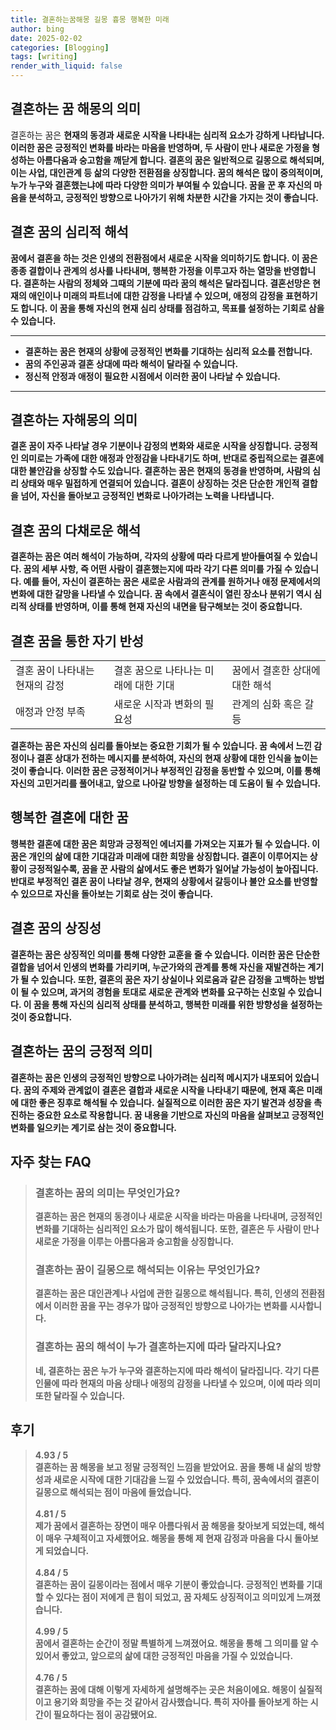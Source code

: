 ```yaml
---
title: 결혼하는꿈해몽 길몽 흉몽 행복한 미래
author: bing
date: 2025-02-02
categories: [Blogging]
tags: [writing]
render_with_liquid: false
---
```



<h2 id='결혼하는 꿈 해몽의 의미'>결혼하는 꿈 해몽의 의미</h2>

<p>결혼하는 꿈은 <b>현재의 동경과 새로운 시작을 나타내는 심리적 요소가 강하게 나타납니다. 이러한 꿈은 긍정적인 변화를 바라는 마음을 반영하며, 두 사람이 만나 새로운 가정을 형성하는 아름다움과 숭고함을 깨닫게 합니다. 결혼의 꿈은 일반적으로 길몽으로 해석되며, 이는 사업, 대인관계 등 삶의 다양한 전환점을 상징합니다. 꿈의 해석은 많이 중의적이며, 누가 누구와 결혼했는냐에 따라 다양한 의미가 부여될 수 있습니다. 꿈을 꾼 후 자신의 마음을 분석하고, 긍정적인 방향으로 나아가기 위해 차분한 시간을 가지는 것이 좋습니다.</p>

<h2 id='결혼 꿈의 심리적 해석'>결혼 꿈의 심리적 해석</h2>

<p>꿈에서 결혼을 하는 것은 <b>인생의 전환점에서 새로운 시작을 의미하기도 합니다. 이 꿈은 종종 결합이나 관계의 성사를 나타내며, 행복한 가정을 이루고자 하는 열망을 반영합니다. 결혼하는 사람의 정체와 그때의 기분에 따라 꿈의 해석은 달라집니다. 결혼선망은 현재의 애인이나 미래의 파트너에 대한 감정을 나타낼 수 있으며, 애정의 감정을 표현하기도 합니다. 이 꿈을 통해 자신의 현재 심리 상태를 점검하고, 목표를 설정하는 기회로 삼을 수 있습니다.</p>

<hr />

<ul>
    <li>결혼하는 꿈은 현재의 상황에 긍정적인 변화를 기대하는 심리적 요소를 전합니다.</li>
    <li>꿈의 주인공과 결혼 상대에 따라 해석이 달라질 수 있습니다.</li>
    <li>정신적 안정과 애정이 필요한 시점에서 이러한 꿈이 나타날 수 있습니다.</li>
</ul>

<hr />

<h2 id='결혼하는 자해몽의 의미'>결혼하는 자해몽의 의미</h2>

<p>결혼 꿈이 자주 나타날 경우 <b>기분이나 감정의 변화와 새로운 시작을 상징합니다. 긍정적인 의미로는 가족에 대한 애정과 안정감을 나타내기도 하며, 반대로 중립적으로는 결혼에 대한 불안감을 상징할 수도 있습니다. 결혼하는 꿈은 현재의 동경을 반영하며, 사람의 심리 상태와 매우 밀접하게 연결되어 있습니다. 결혼이 상징하는 것은 단순한 개인적 결합을 넘어, 자신을 돌아보고 긍정적인 변화로 나아가려는 노력을 나타냅니다.</p>

<h2 id='결혼 꿈의 다채로운 해석'>결혼 꿈의 다채로운 해석</h2>

<p>결혼하는 꿈은 <b>여러 해석이 가능하며, 각자의 상황에 따라 다르게 받아들여질 수 있습니다. 꿈의 세부 사항, 즉 어떤 사람이 결혼했는지에 따라 각기 다른 의미를 가질 수 있습니다. 예를 들어, 자신이 결혼하는 꿈은 새로운 사람과의 관계를 원하거나 애정 문제에서의 변화에 대한 갈망을 나타낼 수 있습니다. 꿈 속에서 결혼식이 열린 장소나 분위기 역시 심리적 상태를 반영하며, 이를 통해 현재 자신의 내면을 탐구해보는 것이 중요합니다.</p>

<h2 id='결혼 꿈을 통한 자기 반성'>결혼 꿈을 통한 자기 반성</h2>

<table>
    <tr>
        <td>결혼 꿈이 나타내는 현재의 감정</td>
        <td>결혼 꿈으로 나타나는 미래에 대한 기대</td>
        <td>꿈에서 결혼한 상대에 대한 해석</td>
    </tr>
    <tr>
        <td>애정과 안정 부족</td>
        <td>새로운 시작과 변화의 필요성</td>
        <td>관계의 심화 혹은 갈등</td>
    </tr>
</table>

<p>결혼하는 꿈은 <b>자신의 심리를 돌아보는 중요한 기회가 될 수 있습니다. 꿈 속에서 느낀 감정이나 결혼 상대가 전하는 메시지를 분석하여, 자신의 현재 상황에 대한 인식을 높이는 것이 좋습니다. 이러한 꿈은 긍정적이거나 부정적인 감정을 동반할 수 있으며, 이를 통해 자신의 고민거리를 풀어내고, 앞으로 나아갈 방향을 설정하는 데 도움이 될 수 있습니다.</p>

<h2 id='행복한 결혼에 대한 꿈'>행복한 결혼에 대한 꿈</h2>

<p>행복한 결혼에 대한 꿈은 <b>희망과 긍정적인 에너지를 가져오는 지표가 될 수 있습니다. 이 꿈은 개인의 삶에 대한 기대감과 미래에 대한 희망을 상징합니다. 결혼이 이루어지는 상황이 긍정적일수록, 꿈을 꾼 사람의 삶에서도 좋은 변화가 일어날 가능성이 높아집니다. 반대로 부정적인 결혼 꿈이 나타날 경우, 현재의 상황에서 갈등이나 불안 요소를 반영할 수 있으므로 자신을 돌아보는 기회로 삼는 것이 좋습니다.</p>

<h2 id='결혼 꿈의 상징성'>결혼 꿈의 상징성</h2>

<p>결혼하는 꿈은 <b>상징적인 의미를 통해 다양한 교훈을 줄 수 있습니다. 이러한 꿈은 단순한 결합을 넘어서 인생의 변화를 가리키며, 누군가와의 관계를 통해 자신을 재발견하는 계기가 될 수 있습니다. 또한, 결혼의 꿈은 자기 상실이나 외로움과 같은 감정을 고백하는 방법이 될 수 있으며, 과거의 경험을 토대로 새로운 관계와 변화를 요구하는 신호일 수 있습니다. 이 꿈을 통해 자신의 심리적 상태를 분석하고, 행복한 미래를 위한 방향성을 설정하는 것이 중요합니다.</p>

<h2 id='결혼하는 꿈의 긍정적 의미'>결혼하는 꿈의 긍정적 의미</h2>

<p>결혼하는 꿈은 <b>인생의 긍정적인 방향으로 나아가려는 심리적 메시지가 내포되어 있습니다. 꿈의 주제와 관계없이 결혼은 결합과 새로운 시작을 나타내기 때문에, 현재 혹은 미래에 대한 좋은 징후로 해석될 수 있습니다. 실질적으로 이러한 꿈은 자기 발견과 성장을 촉진하는 중요한 요소로 작용합니다. 꿈 내용을 기반으로 자신의 마음을 살펴보고 긍정적인 변화를 일으키는 계기로 삼는 것이 중요합니다.</p>


<h2 id='자주_찾는_FAQ'>자주 찾는 FAQ</h2>
<div itemscope="" itemtype="https://schema.org/FAQPage"> 
<blockquote> 
<div itemscope="" itemprop="mainEntity" itemtype="https://schema.org/Question"> 
<h3 itemprop="name">결혼하는 꿈의 의미는 무엇인가요?</h3> 
<div itemscope="" itemprop="acceptedAnswer" itemtype="https://schema.org/Answer"> 
<span itemprop="text"> 
<p>결혼하는 꿈은 현재의 동경이나 새로운 시작을 바라는 마음을 나타내며, 긍정적인 변화를 기대하는 심리적인 요소가 많이 해석됩니다. 또한, 결혼은 두 사람이 만나 새로운 가정을 이루는 아름다움과 숭고함을 상징합니다.</p> 
</span> 
</div> 
</div> 

<div itemscope="" itemprop="mainEntity" itemtype="https://schema.org/Question"> 
<h3 itemprop="name">결혼하는 꿈이 길몽으로 해석되는 이유는 무엇인가요?</h3> 
<div itemscope="" itemprop="acceptedAnswer" itemtype="https://schema.org/Answer"> 
<span itemprop="text"> 
<p>결혼하는 꿈은 대인관계나 사업에 관한 길몽으로 해석됩니다. 특히, 인생의 전환점에서 이러한 꿈을 꾸는 경우가 많아 긍정적인 방향으로 나아가는 변화를 시사합니다.</p> 
</span> 
</div> 
</div> 

<div itemscope="" itemprop="mainEntity" itemtype="https://schema.org/Question"> 
<h3 itemprop="name">결혼하는 꿈의 해석이 누가 결혼하는지에 따라 달라지나요?</h3> 
<div itemscope="" itemprop="acceptedAnswer" itemtype="https://schema.org/Answer"> 
<span itemprop="text"> 
<p>네, 결혼하는 꿈은 누가 누구와 결혼하는지에 따라 해석이 달라집니다. 각기 다른 인물에 따라 현재의 마음 상태나 애정의 감정을 나타낼 수 있으며, 이에 따라 의미 또한 달라질 수 있습니다.</p> 
</span> 
</div> 
</div> 
</blockquote> 
</div>
<h2 id='후기'>후기</h2>
<div itemscope itemtype="https://schema.org/Product">
  <blockquote>
  <div itemprop="review" itemscope itemtype="https://schema.org/Review">
      <div itemprop="reviewRating" itemscope itemtype="https://schema.org/Rating"> <span itemprop="ratingValue">4.93</span> / <span itemprop="bestRating">5</span> </div>
      <span itemprop="reviewBody">결혼하는 꿈 해몽을 보고 정말 긍정적인 느낌을 받았어요. 꿈을 통해 내 삶의 방향성과 새로운 시작에 대한 기대감을 느낄 수 있었습니다. 특히, 꿈속에서의 결혼이 길몽으로 해석되는 점이 마음에 들었습니다.</span>
  </div>
  <br>
  <div itemprop="review" itemscope itemtype="https://schema.org/Review">
      <div itemprop="reviewRating" itemscope itemtype="https://schema.org/Rating"> <span itemprop="ratingValue">4.81</span> / <span itemprop="bestRating">5</span> </div>
      <span itemprop="reviewBody">제가 꿈에서 결혼하는 장면이 매우 아름다워서 꿈 해몽을 찾아보게 되었는데, 해석이 매우 구체적이고 자세했어요. 해몽을 통해 제 현재 감정과 마음을 다시 돌아보게 되었습니다.</span>
  </div>
  <br>
  <div itemprop="review" itemscope itemtype="https://schema.org/Review">
      <div itemprop="reviewRating" itemscope itemtype="https://schema.org/Rating"> <span itemprop="ratingValue">4.84</span> / <span itemprop="bestRating">5</span> </div>
      <span itemprop="reviewBody">결혼하는 꿈이 길몽이라는 점에서 매우 기분이 좋았습니다. 긍정적인 변화를 기대할 수 있다는 점이 저에게 큰 힘이 되었고, 꿈 자체도 상징적이고 의미있게 느껴졌습니다.</span>
  </div>
  <br>
  <div itemprop="review" itemscope itemtype="https://schema.org/Review">
      <div itemprop="reviewRating" itemscope itemtype="https://schema.org/Rating"> <span itemprop="ratingValue">4.99</span> / <span itemprop="bestRating">5</span> </div>
      <span itemprop="reviewBody">꿈에서 결혼하는 순간이 정말 특별하게 느껴졌어요. 해몽을 통해 그 의미를 알 수 있어서 좋았고, 앞으로의 삶에 대한 긍정적인 마음을 가질 수 있었습니다.</span>
  </div>
  <br>
  <div itemprop="review" itemscope itemtype="https://schema.org/Review">
      <div itemprop="reviewRating" itemscope itemtype="https://schema.org/Rating"> <span itemprop="ratingValue">4.76</span> / <span itemprop="bestRating">5</span> </div>
      <span itemprop="reviewBody">결혼하는 꿈에 대해 이렇게 자세하게 설명해주는 곳은 처음이에요. 해몽이 실질적이고 용기와 희망을 주는 것 같아서 감사했습니다. 특히 자아를 돌아보게 하는 시간이 필요하다는 점이 공감됐어요.</span>
  </div>
  </blockquote>
</div>
